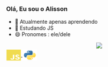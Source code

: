 ### Olá, Eu sou o Alisson


- 🔭 Atualmente apenas aprendendo
- 🌱 Estudando JS
- 😄 Pronomes : ele/dele

<div align="center">
  <a href="https://github.com/AlissonProgramador">
  <img height="180em" src="https://github-readme-stats.vercel.app/api?username=AlissonProgramador&show_icons=true&theme=dark&include_all_commits=true&count_private=true"/>
</div>
  <img align="center" alt="Rafa-Js" height="30" width="40" src="https://raw.githubusercontent.com/devicons/devicon/master/icons/javascript/javascript-plain.svg">
  <img align="center" alt="Rafa-Python" height="30" width="40" src="https://raw.githubusercontent.com/devicons/devicon/master/icons/python/python-original.svg">
